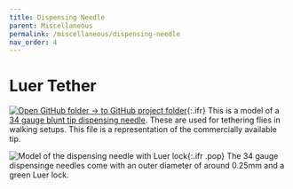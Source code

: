 ```yaml
---
title: Dispensing Needle
parent: Miscellaneous
permalink: /miscellaneous/dispensing-needle
nav_order: 4
---
```


# Luer Tether

[![Open GitHub folder]({{site.baseurl}}/assets/img/GitHub-Mark-32px.png) → to GitHub project folder](https://github.com/reiserlab/Component-Designs/tree/main/Miscellaneous/Luer-Tether){:.ifr}
This is a model of a [34 gauge blunt tip dispensing needle](https://amazon.com/dp/B01FI9GKL0). These are used for tethering flies in walking setups. This file is a representation of the commercially available tip.


![Model of the dispensing needle with Luer lock]({{site.baseurl}}/assets/img/Miscellaneous/Luer-Tether/Luer-Tether.png){:.ifr .pop}
The 34 gauge dispensinge needles come with an outer diameter of around 0.25mm and a green Luer lock.
